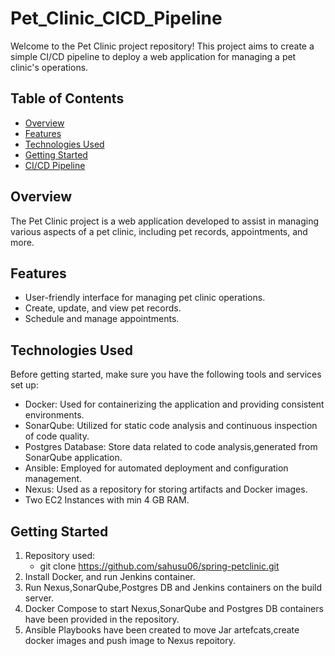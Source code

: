 # Pet_Clinic_CICD_Pipeline

Welcome to the Pet Clinic project repository! This project aims to create a simple CI/CD pipeline to deploy a web application for managing a pet clinic's operations.

## Table of Contents
- [Overview](#overview)
- [Features](#features)
- [Technologies Used](#technologies-used)
- [Getting Started](#getting-started)
- [CI/CD Pipeline](#cicd-pipeline)

  
## Overview

The Pet Clinic project is a web application developed to assist in managing various aspects of a pet clinic, including pet records, appointments, and more.

## Features

- User-friendly interface for managing pet clinic operations.
- Create, update, and view pet records.
- Schedule and manage appointments.

## Technologies Used

Before getting started, make sure you have the following tools and services set up:

- Docker: Used for containerizing the application and providing consistent environments.
- SonarQube: Utilized for static code analysis and continuous inspection of code quality.
- Postgres Database: Store data related to code analysis,generated from SonarQube application.
- Ansible: Employed for automated deployment and configuration management.
- Nexus: Used as a repository for storing artifacts and Docker images.
- Two EC2 Instances with min 4 GB RAM.

## Getting Started

1. Repository used:
   - git clone https://github.com/sahusu06/spring-petclinic.git
2. Install Docker, and run Jenkins container.
3. Run Nexus,SonarQube,Postgres DB and Jenkins containers on the build server.
4. Docker Compose to start Nexus,SonarQube and Postgres DB containers have been provided in the repository.
5. Ansible Playbooks have been created to move Jar artefcats,create docker images and push image to Nexus repoitory.
   
